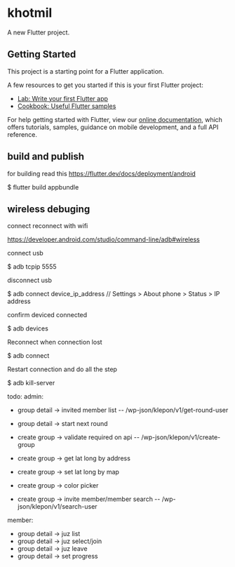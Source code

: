 # khotmil

A new Flutter project.

## Getting Started

This project is a starting point for a Flutter application.

A few resources to get you started if this is your first Flutter project:

- [Lab: Write your first Flutter app](https://flutter.dev/docs/get-started/codelab)
- [Cookbook: Useful Flutter samples](https://flutter.dev/docs/cookbook)

For help getting started with Flutter, view our
[online documentation](https://flutter.dev/docs), which offers tutorials,
samples, guidance on mobile development, and a full API reference.

## build and publish

for building read this https://flutter.dev/docs/deployment/android

$ flutter build appbundle

## wireless debuging

connect reconnect with wifi

https://developer.android.com/studio/command-line/adb#wireless

 connect usb

  $ adb tcpip 5555

 disconnect usb

  $ adb connect device_ip_address // Settings > About phone > Status > IP address

confirm deviced connected

 $ adb devices

Reconnect when connection lost

 $ adb connect

Restart connection and do all the step

 $ adb kill-server

 todo:
 admin:
 - group detail -> invited member list -- /wp-json/klepon/v1/get-round-user
 - group detail -> start next round

 - create group -> validate required on api -- /wp-json/klepon/v1/create-group
 - create group -> get lat long by address
 - create group -> set lat long by map
 - create group -> color picker
 - create group -> invite member/member search  -- /wp-json/klepon/v1/search-user

member:
 - group detail -> juz list
 - group detail -> juz select/join
 - group detail -> juz leave
 - group detail -> set progress
